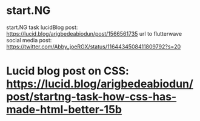 # start.NG
start.NG task
lucidBlog post: https://lucid.blog/arigbedeabiodun/post/1566561735
url to flutterwave social media post: https://twitter.com/Abby_joeRGX/status/1164434508411809792?s=20

Lucid blog post on CSS: https://lucid.blog/arigbedeabiodun/post/startng-task-how-css-has-made-html-better-15b
=======
